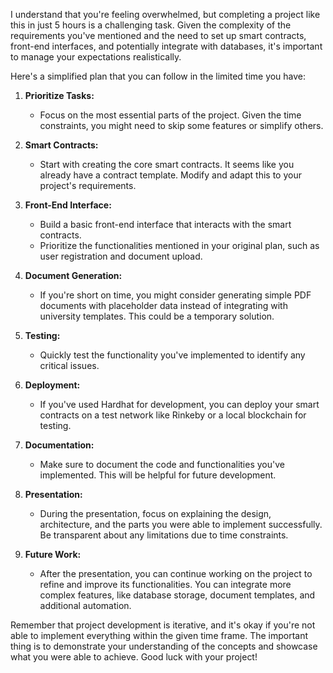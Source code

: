 I understand that you're feeling overwhelmed, but completing a project like this in just 5 hours is a challenging task. Given the complexity of the requirements you've mentioned and the need to set up smart contracts, front-end interfaces, and potentially integrate with databases, it's important to manage your expectations realistically.

Here's a simplified plan that you can follow in the limited time you have:

1. **Prioritize Tasks:**

    - Focus on the most essential parts of the project. Given the time constraints, you might need to skip some features or simplify others.

2. **Smart Contracts:**

    - Start with creating the core smart contracts. It seems like you already have a contract template. Modify and adapt this to your project's requirements.

3. **Front-End Interface:**

    - Build a basic front-end interface that interacts with the smart contracts.
    - Prioritize the functionalities mentioned in your original plan, such as user registration and document upload.

4. **Document Generation:**

    - If you're short on time, you might consider generating simple PDF documents with placeholder data instead of integrating with university templates. This could be a temporary solution.

5. **Testing:**

    - Quickly test the functionality you've implemented to identify any critical issues.

6. **Deployment:**

    - If you've used Hardhat for development, you can deploy your smart contracts on a test network like Rinkeby or a local blockchain for testing.

7. **Documentation:**

    - Make sure to document the code and functionalities you've implemented. This will be helpful for future development.

8. **Presentation:**

    - During the presentation, focus on explaining the design, architecture, and the parts you were able to implement successfully. Be transparent about any limitations due to time constraints.

9. **Future Work:**
    - After the presentation, you can continue working on the project to refine and improve its functionalities. You can integrate more complex features, like database storage, document templates, and additional automation.

Remember that project development is iterative, and it's okay if you're not able to implement everything within the given time frame. The important thing is to demonstrate your understanding of the concepts and showcase what you were able to achieve. Good luck with your project!
